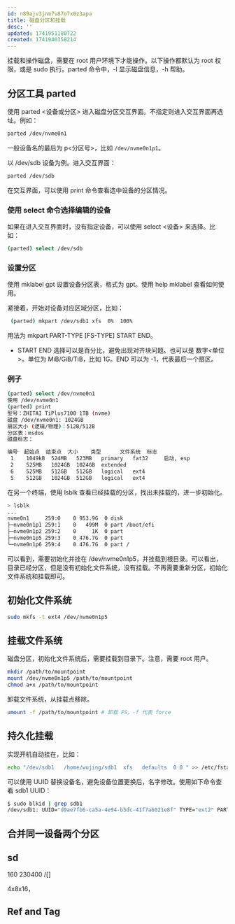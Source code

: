 ```yaml
---
id: n89ajv3jnm7v87o7x0z3apa
title: 磁盘分区和挂载
desc: ''
updated: 1741951180722
created: 1741940358214
---
```


挂载和操作磁盘，需要在 root 用户环境下才能操作。以下操作都默认为 root 权限，或是 sudo 执行。parted 命令中，-l 显示磁盘信息，-h 帮助。

## 分区工具 parted

使用 parted <设备或分区> 进入磁盘分区交互界面。不指定则进入交互界面再选址。例如：

```bash
parted /dev/nvme0n1
```

一般设备名的最后为 p<分区号>，比如 `/dev/nvme0n1p1`。

以 /dev/sdb 设备为例。进入交互界面：

```bash
parted /dev/sdb
```

在交互界面，可以使用 print 命令查看选中设备的分区情况。

### 使用 select 命令选择编辑的设备

如果在进入交互界面时，没有指定设备，可以使用 select <设备> 来选择。比如：

```bash
(parted) select /dev/sdb
```

### 设置分区

使用 mklabel gpt 设置设备分区表，格式为 gpt。使用 help mklabel 查看如何使用。

紧接着，开始对设备对应区域分区，比如：

```bash
 (parted) mkpart /dev/sdb1 xfs  0%  100%
```

用法为 mkpart PART-TYPE [FS-TYPE] START END。
- START END 选择可以是百分比，避免出现对齐块问题。也可以是 数字<单位>。单位为 MiB/GiB/TiB，比如 1G。END 可以为 -1，代表最后一个扇区。

### 例子

```bash
(parted) select /dev/nvme0n1
使用 /dev/nvme0n1
(parted) print
型号：ZHITAI TiPlus7100 1TB (nvme)
磁盘 /dev/nvme0n1: 1024GB
扇区大小 (逻辑/物理)：512B/512B
分区表：msdos
磁盘标志：

编号  起始点  结束点  大小    类型      文件系统  标志
 1    1049kB  524MB   523MB   primary   fat32     启动, esp
 2    525MB   1024GB  1024GB  extended
 6    525MB   512GB   512GB   logical   ext4
 5    512GB   1024GB  512GB   logical   ext4
```

在另一个终端，使用 lsblk 查看已经挂载的分区，找出未挂载的，进一步初始化。

```bash
> lsblk
...
nvme0n1     259:0    0 953.9G  0 disk
├─nvme0n1p1 259:1    0   499M  0 part /boot/efi
├─nvme0n1p2 259:2    0     1K  0 part
├─nvme0n1p5 259:3    0 476.7G  0 part
└─nvme0n1p6 259:4    0 476.7G  0 part /
```

可以看到，需要初始化并挂在 /dev/nvme0n1p5，并挂载到根目录。可以看出，目录已经分区，但是没有初始化文件系统，没有挂载。不再需要重新分区，初始化文件系统和挂载即可。

## 初始化文件系统

```bash
sudo mkfs -t ext4 /dev/nvme0n1p5
```

## 挂载文件系统

磁盘分区，初始化文件系统后，需要挂载到目录下。注意，需要 root 用户。

```bash
mkdir /path/to/mountpoint
mount /dev/nvme0n1p5 /path/to/mountpoint
chmod a+x /path/to/mountpoint
```

卸载文件系统，从挂载点移除。

```bash
umount -f /path/to/mountpoint # 卸载 FS，-f 代表 force
```

## 持久化挂载

实现开机自动挂在，比如：

```bash
echo "/dev/sdb1   /home/wujing/sdb1  xfs   defaults  0 0 " >> /etc/fstab 
```

可以使用 UUID 替换设备名，避免设备位置更换后，名字修改。使用如下命令查看 sdb1 UUID：

```bash
$ sudo blkid | grep sdb1
/dev/sdb1: UUID="d9ae7fb6-ca5a-4e94-b5dc-41f7a6021e8f" TYPE="ext2" PARTLABEL="sdb1" PARTUUID="9594e121-ba23-4f8d-a6ad-984056502559"
```

## 合并同一设备两个分区


## sd

160 230400 /[]

4x8x16，

## Ref and Tag